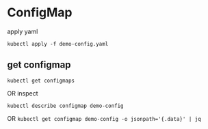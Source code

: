 # ConfigMap

apply yaml

```
kubectl apply -f demo-config.yaml
```

## get configmap
```kubectl get configmaps```

OR inspect
```
kubectl describe configmap demo-config
```

OR
```kubectl get configmap demo-config -o jsonpath='{.data}' | jq```
